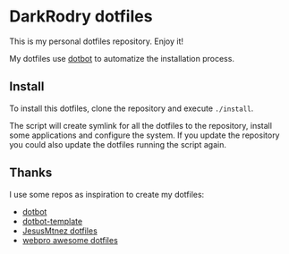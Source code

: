 # DarkRodry dotfiles

This is my personal dotfiles repository. Enjoy it!

My dotfiles use [dotbot](https://github.com/anishathalye/dotbot/) to automatize the installation process.

## Install

To install this dotfiles, clone the repository and execute `./install`.

The script will create symlink for all the dotfiles to the repository, install some applications and configure the system. If you update the repository you could also update the dotfiles running the script again.

## Thanks

I use some repos as inspiration to create my dotfiles:

- [dotbot](https://github.com/anishathalye/dotbot/)
- [dotbot-template](https://github.com/ecarlson94/dotbot-template)
- [JesusMtnez dotfiles](https://github.com/JesusMtnez/dotfiles)
- [webpro awesome dotfiles](https://github.com/webpro/awesome-dotfiles)
